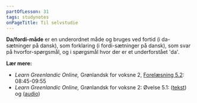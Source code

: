 ```yaml
---
partOfLesson: 31
tags: studynotes
onPageTitle: Til selvstudie
---
```


**Da/fordi-måde** er en underordnet måde og bruges ved fortid (i da-sætninger på dansk), som forklaring (i fordi-sætninger på dansk), som svar på hvorfor-spørgsmål, og i spørgsmål hvor der er et underforstået 'da'.

**Lær mere:**
- *Learn Greenlandic Online,* Grønlandsk for voksne 2, [Forelæsning 5.2](https://learngreenlandic.com/online/lg2/5.2/): 08:45-09:55
- *Learn Greenlandic Online,* Grønlandsk for voksne 2: Øvelse 5.1: ([tekst](https://learngreenlandic.com/online/lg2/structure/5.1/t/)) og ([audio](https://learngreenlandic.com/online/lg2/structure/5.1/a/))

<!--**MANGLER** henvisning til Kalaallisut oqaasilerisa & grammatikbøger!-->
